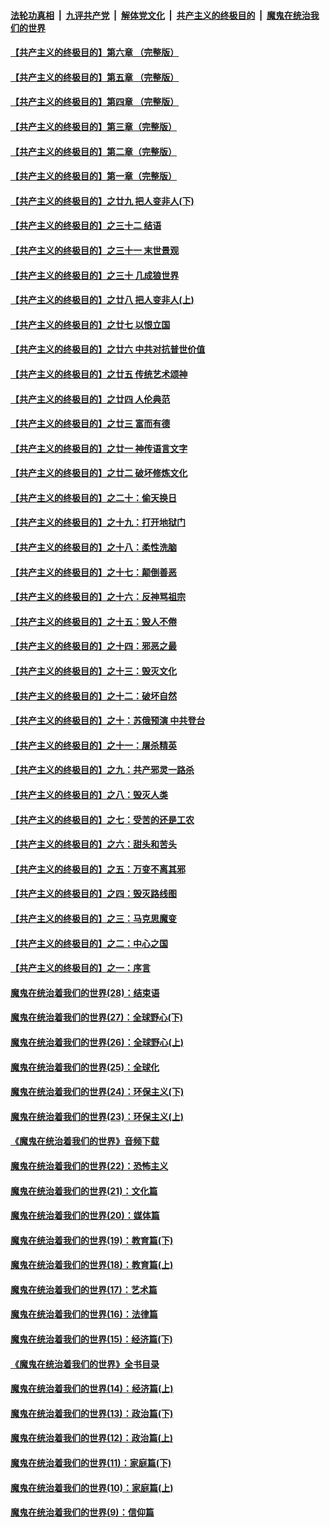 ####  [法轮功真相](../../../../basic/blob/master/README.md?t=11011639) &nbsp;|&nbsp; [九评共产党](../../../../9ping.md/blob/master/README.md?t=11011639) &nbsp;|&nbsp; [解体党文化](../../../../jtdwh.md/blob/master/README.md?t=11011639)  &nbsp;|&nbsp; [共产主义的终极目的](../../../../gczydzjmd.md/blob/master/README.md?t=11011639) &nbsp;|&nbsp; [魔鬼在统治我们的世界](../../../../mgztzwmdsj.md/blob/master/README.md?t=11011639) 

#### [【共产主义的终极目的】第六章 （完整版）](../pages/nsc422/n11428913.md?t=11011639) 

#### [【共产主义的终极目的】第五章 （完整版）](../pages/nsc422/n11428912.md?t=11011639) 

#### [【共产主义的终极目的】第四章 （完整版）](../pages/nsc422/n11428907.md?t=11011639) 

#### [【共产主义的终极目的】第三章（完整版）](../pages/nsc422/n11428848.md?t=11011639) 

#### [【共产主义的终极目的】第二章（完整版）](../pages/nsc422/n11428831.md?t=11011639) 

#### [【共产主义的终极目的】第一章（完整版）](../pages/nsc422/n11417651.md?t=11011639) 

#### [【共产主义的终极目的】之廿九 把人变非人(下)](../pages/nsc422/n11344140.md?t=11011639) 

#### [【共产主义的终极目的】之三十二 结语](../pages/nsc422/n11360535.md?t=11011639) 

#### [【共产主义的终极目的】之三十一 末世景观](../pages/nsc422/n11351129.md?t=11011639) 

#### [【共产主义的终极目的】之三十 几成狼世界](../pages/nsc422/n11348280.md?t=11011639) 

#### [【共产主义的终极目的】之廿八 把人变非人(上)](../pages/nsc422/n11340492.md?t=11011639) 

#### [【共产主义的终极目的】之廿七 以恨立国](../pages/nsc422/n11336944.md?t=11011639) 

#### [【共产主义的终极目的】之廿六 中共对抗普世价值](../pages/nsc422/n11324785.md?t=11011639) 

#### [【共产主义的终极目的】之廿五 传统艺术颂神](../pages/nsc422/n11296396.md?t=11011639) 

#### [【共产主义的终极目的】之廿四 人伦典范](../pages/nsc422/n11296397.md?t=11011639) 

#### [【共产主义的终极目的】之廿三 富而有德](../pages/nsc422/n11283598.md?t=11011639) 

#### [【共产主义的终极目的】之廿一 神传语言文字](../pages/nsc422/n11263265.md?t=11011639) 

#### [【共产主义的终极目的】之廿二 破坏修炼文化](../pages/nsc422/n11245728.md?t=11011639) 

#### [【共产主义的终极目的】之二十：偷天换日](../pages/nsc422/n11238846.md?t=11011639) 

#### [【共产主义的终极目的】之十九：打开地狱门](../pages/nsc422/n11206376.md?t=11011639) 

#### [【共产主义的终极目的】之十八：柔性洗脑](../pages/nsc422/n11199994.md?t=11011639) 

#### [【共产主义的终极目的】之十七：颠倒善恶](../pages/nsc422/n11179782.md?t=11011639) 

#### [【共产主义的终极目的】之十六：反神骂祖宗](../pages/nsc422/n11166798.md?t=11011639) 

#### [【共产主义的终极目的】之十五：毁人不倦](../pages/nsc422/n11166792.md?t=11011639) 

#### [【共产主义的终极目的】之十四：邪恶之最](../pages/nsc422/n11150249.md?t=11011639) 

#### [【共产主义的终极目的】之十三：毁灭文化](../pages/nsc422/n11135227.md?t=11011639) 

#### [【共产主义的终极目的】之十二：破坏自然](../pages/nsc422/n11135214.md?t=11011639) 

#### [【共产主义的终极目的】之十：苏俄预演 中共登台](../pages/nsc422/n11118424.md?t=11011639) 

#### [【共产主义的终极目的】之十一：屠杀精英](../pages/nsc422/n11118442.md?t=11011639) 

#### [【共产主义的终极目的】之九：共产邪灵一路杀](../pages/nsc422/n11114139.md?t=11011639) 

#### [【共产主义的终极目的】之八：毁灭人类](../pages/nsc422/n11108503.md?t=11011639) 

#### [【共产主义的终极目的】之七：受苦的还是工农](../pages/nsc422/n11101809.md?t=11011639) 

#### [【共产主义的终极目的】之六：甜头和苦头](../pages/nsc422/n11096971.md?t=11011639) 

#### [【共产主义的终极目的】之五：万变不离其邪](../pages/nsc422/n11091285.md?t=11011639) 

#### [【共产主义的终极目的】之四：毁灭路线图](../pages/nsc422/n11086284.md?t=11011639) 

#### [【共产主义的终极目的】之三：马克思魔变](../pages/nsc422/n11061941.md?t=11011639) 

#### [【共产主义的终极目的】之二：中心之国](../pages/nsc422/n11047728.md?t=11011639) 

#### [【共产主义的终极目的】之一：序言](../pages/nsc422/n11086077.md?t=11011639) 

#### [魔鬼在统治着我们的世界(28)：结束语](../pages/nsc422/n10936246.md?t=11011639) 

#### [魔鬼在统治着我们的世界(27)：全球野心(下)](../pages/nsc422/n10928319.md?t=11011639) 

#### [魔鬼在统治着我们的世界(26)：全球野心(上)](../pages/nsc422/n10900318.md?t=11011639) 

#### [魔鬼在统治着我们的世界(25)：全球化](../pages/nsc422/n10788205.md?t=11011639) 

#### [魔鬼在统治着我们的世界(24)：环保主义(下)](../pages/nsc422/n10695307.md?t=11011639) 

#### [魔鬼在统治着我们的世界(23)：环保主义(上)](../pages/nsc422/n10688613.md?t=11011639) 

#### [《魔鬼在统治着我们的世界》音频下载](../pages/nsc422/n10635553.md?t=11011639) 

#### [魔鬼在统治着我们的世界(22)：恐怖主义](../pages/nsc422/n10614727.md?t=11011639) 

#### [魔鬼在统治着我们的世界(21)：文化篇](../pages/nsc422/n10597706.md?t=11011639) 

#### [魔鬼在统治着我们的世界(20)：媒体篇](../pages/nsc422/n10586579.md?t=11011639) 

#### [魔鬼在统治着我们的世界(19)：教育篇(下)](../pages/nsc422/n10564808.md?t=11011639) 

#### [魔鬼在统治着我们的世界(18)：教育篇(上)](../pages/nsc422/n10526970.md?t=11011639) 

#### [魔鬼在统治着我们的世界(17)：艺术篇](../pages/nsc422/n10499093.md?t=11011639) 

#### [魔鬼在统治着我们的世界(16)：法律篇](../pages/nsc422/n10485969.md?t=11011639) 

#### [魔鬼在统治着我们的世界(15)：经济篇(下)](../pages/nsc422/n10469975.md?t=11011639) 

#### [《魔鬼在统治着我们的世界》全书目录](../pages/nsc422/n10464261.md?t=11011639) 

#### [魔鬼在统治着我们的世界(14)：经济篇(上)](../pages/nsc422/n10457370.md?t=11011639) 

#### [魔鬼在统治着我们的世界(13)：政治篇(下)](../pages/nsc422/n10448270.md?t=11011639) 

#### [魔鬼在统治着我们的世界(12)：政治篇(上)](../pages/nsc422/n10444576.md?t=11011639) 

#### [魔鬼在统治着我们的世界(11)：家庭篇(下)](../pages/nsc422/n10440961.md?t=11011639) 

#### [魔鬼在统治着我们的世界(10)：家庭篇(上)](../pages/nsc422/n10435448.md?t=11011639) 

#### [魔鬼在统治着我们的世界(9)：信仰篇](../pages/nsc422/n10432159.md?t=11011639) 

